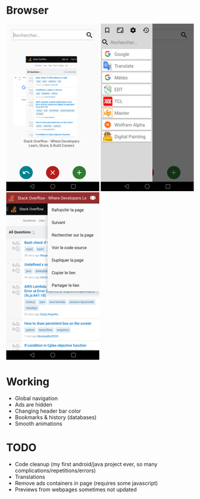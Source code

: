 # Browser

<img src="homepage.png" height="450" width="250">   <img src="bookmarks.png" height="450" width="250">   <img src="navigation.png" height="450" width="250">

# Working
* Global navigation
* Ads are hidden
* Changing header bar color
* Bookmarks & history (databases)
* Smooth animations

# TODO
* Code cleanup (my first android/java project ever, so many complications/repetitions/errors)
* Translations
* Remove ads containers in page (requires some javascript)
* Previews from webpages sometimes not updated
